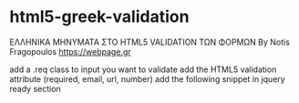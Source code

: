 # html5-greek-validation

ΕΛΛΗΝΙΚΑ ΜΗΝΥΜΑΤΑ ΣΤΟ HTML5 VALIDATION ΤΩΝ ΦΟΡΜΩΝ
By Notis Fragopoulos
https://webpage.gr

add a .req class to input you want to validate 
add the HTML5 validation attribute (required, email, url, number)
add the following snippet in jquery ready section
